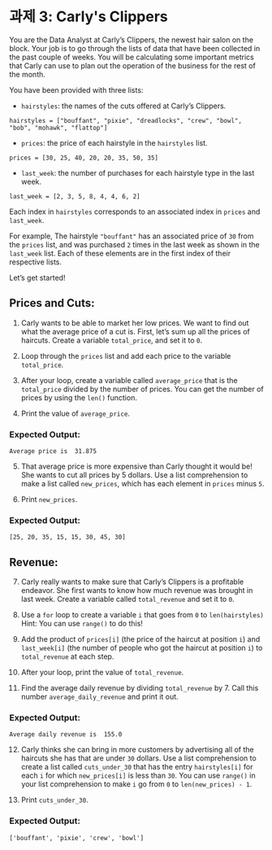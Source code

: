 # 과제 3: Carly's Clippers
You are the Data Analyst at Carly’s Clippers, the newest hair salon on the block. 
Your job is to go through the lists of data that have been collected in the past couple of weeks. 
You will be calculating some important metrics that Carly can use to plan out the operation of the business for the rest of the month.

You have been provided with three lists:
* ```hairstyles```: the names of the cuts offered at Carly’s Clippers.
```
hairstyles = ["bouffant", "pixie", "dreadlocks", "crew", "bowl", "bob", "mohawk", "flattop"]
```
* ```prices```: the price of each hairstyle in the ```hairstyles``` list.
```
prices = [30, 25, 40, 20, 20, 35, 50, 35]
```
* ```last_week```: the number of purchases for each hairstyle type in the last week.
```
last_week = [2, 3, 5, 8, 4, 4, 6, 2]
```

Each index in ```hairstyles``` corresponds to an associated index in ```prices``` and ```last_week```.

For example, The hairstyle ```"bouffant"``` has an associated price of ```30``` from the ```prices``` list, 
and was purchased ```2``` times in the last week as shown in the ```last_week``` list. 
Each of these elements are in the first index of their respective lists.

Let’s get started!

## Prices and Cuts:

1. Carly wants to be able to market her low prices. We want to find out what the average price of a cut is.
First, let’s sum up all the prices of haircuts. Create a variable ```total_price```, and set it to ```0```.

2. Loop through the ```prices``` list and add each price to the variable ```total_price```.

3. After your loop, create a variable called ```average_price``` that is the ```total_price``` divided by the number of prices.
You can get the number of prices by using the ```len()``` function.

4. Print the value of ```average_price```.

### Expected Output:
```
Average price is  31.875
```

5. That average price is more expensive than Carly thought it would be! She wants to cut all prices by 5 dollars.
Use a list comprehension to make a list called ```new_prices```, which has each element in ```prices``` minus ```5```.

6. Print ```new_prices```.

### Expected Output:
```
[25, 20, 35, 15, 15, 30, 45, 30]
```

## Revenue:
7. Carly really wants to make sure that Carly’s Clippers is a profitable endeavor. She first wants to know how much revenue was brought in last week.
Create a variable called ```total_revenue``` and set it to ```0```.

8. Use a ```for``` loop to create a variable ```i``` that goes from ```0``` to ```len(hairstyles)```
Hint: You can use ```range()``` to do this!

9. Add the product of ```prices[i]``` (the price of the haircut at position ```i```) and 
```last_week[i]``` (the number of people who got the haircut at position ```i```) to ```total_revenue``` at each step.

10. After your loop, print the value of ```total_revenue```.

11. Find the average daily revenue by dividing ```total_revenue``` by 7. Call this number ```average_daily_revenue``` and print it out.

### Expected Output:
```
Average daily revenue is  155.0
```

12. Carly thinks she can bring in more customers by advertising all of the haircuts she has that are under ```30``` dollars.
Use a list comprehension to create a list called ```cuts_under_30``` 
that has the entry ```hairstyles[i]``` for each ```i``` for which ```new_prices[i]``` is less than ```30```.
You can use ```range()``` in your list comprehension to make ```i``` go from ```0``` to ```len(new_prices) - 1```.

13. Print ```cuts_under_30```.

### Expected Output:
```
['bouffant', 'pixie', 'crew', 'bowl']
```
